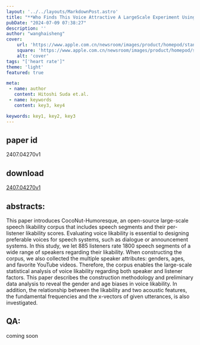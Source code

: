 ```yaml
---
layout: '../../layouts/MarkdownPost.astro'
title: "**Who Finds This Voice Attractive A LargeScale Experiment Using IntheWild Data**"
pubDate: "2024-07-09 07:38:27"
description: ''
author: "wanghaisheng"
cover:
    url: 'https://www.apple.com.cn/newsroom/images/product/homepod/standard/Apple-HomePod-hero-230118_big.jpg.large_2x.jpg'
    square: 'https://www.apple.com.cn/newsroom/images/product/homepod/standard/Apple-HomePod-hero-230118_big.jpg.large_2x.jpg'
    alt: 'cover'
tags: "['heart rate']"
theme: 'light'
featured: true

meta:
 - name: author
   content: Hitoshi Suda et.al.
 - name: keywords
   content: key3, key4

keywords: key1, key2, key3
---
```


## paper id
2407.04270v1
## download
[2407.04270v1](http://arxiv.org/abs/2407.04270v1)
## abstracts:
This paper introduces CocoNut-Humoresque, an open-source large-scale speech likability corpus that includes speech segments and their per-listener likability scores. Evaluating voice likability is essential to designing preferable voices for speech systems, such as dialogue or announcement systems. In this study, we let 885 listeners rate 1800 speech segments of a wide range of speakers regarding their likability. When constructing the corpus, we also collected the multiple speaker attributes: genders, ages, and favorite YouTube videos. Therefore, the corpus enables the large-scale statistical analysis of voice likability regarding both speaker and listener factors. This paper describes the construction methodology and preliminary data analysis to reveal the gender and age biases in voice likability. In addition, the relationship between the likability and two acoustic features, the fundamental frequencies and the x-vectors of given utterances, is also investigated.
## QA:
coming soon

